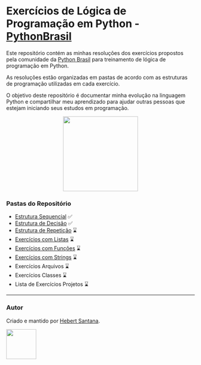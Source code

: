 # Exercícios de Lógica de Programação em Python - [PythonBrasil](https://wiki.python.org.br/ListaDeExercicios)

Este repositório contém as minhas resoluções dos exercícios propostos pela comunidade da [Python Brasil](https://wiki.python.org.br/PythonBrasil) para treinamento de lógica de programação em Python.

As resoluções estão organizadas em pastas de acordo com as estruturas de programação utilizadas em cada exercício.

O objetivo deste repositório é documentar minha evolução na linguagem Python e compartilhar meu aprendizado para ajudar outras pessoas que estejam iniciando seus estudos em programação.

<p align="center">
  <img width="200" height="200" src="https://python.org.br/theme/img/site-logo.svg">
</p>

### Pastas do Repositório
* [Estrutura Sequencial](https://github.com/hebert-santana/exercicios-python-brasil/tree/main/01_EstruturaSequencial) ✅
* [Estrutura de Decisão](https://github.com/hebert-santana/exercicios-python-brasil/tree/main/02_EstruturaDeDecisao) ✅
* [Estrutura de Repetição](https://github.com/hebert-santana/exercicios-python-brasil/tree/main/03_EstruturaDeRepeticao) ⌛
* [Exercícios com Listas](https://github.com/hebert-santana/exercicios-python-brasil/tree/main/04_ExerciciosListas) ⌛
* [Exercícios com Funções](https://github.com/hebert-santana/exercicios-python-brasil/tree/main/05_ExerciciosFuncoes) ⌛
* [Exercícios com Strings](https://github.com/hebert-santana/exercicios-python-brasil/tree/main/06_ExerciciosComStrings) ⌛
* Exercícios Arquivos ⌛
* Exercícios Classes ⌛
* Lista de Exercícios Projetos ⌛

---

### Autor
Criado e mantido por [Hebert Santana](https://www.linkedin.com/in/hebert-santana/).

[<img src="https://avatars.githubusercontent.com/u/102166830?v=4" width=80>](https://www.linkedin.com/in/hebert-santana/)


